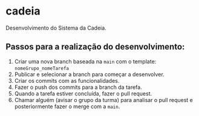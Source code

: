 # cadeia

Desenvolvimento do Sistema da Cadeia.

## Passos para a realização do desenvolvimento:

1. Criar uma nova branch baseada na `main` com o template: `nomeGrupo_nomeTarefa`
2. Publicar e selecionar a branch para começar a desenvolver.
3. Criar os commits com as funcionalidades.
4. Fazer o push dos commits para a branch da tarefa.
5. Quando a tarefa estiver concluída, fazer o pull request.
6. Chamar alguém (avisar o grupo da turma) para analisar o pull request e posteriormente fazer o merge com a `main`.
